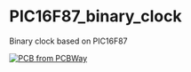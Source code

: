 # PIC16F87_binary_clock
Binary clock based on PIC16F87



<a href="https://www.pcbway.com/project/shareproject/Binary_clock_on_PIC16F87.html"><img src="https://www.pcbway.com/project/img/images/frompcbway-1220.png" alt="PCB from PCBWay" /></a>
